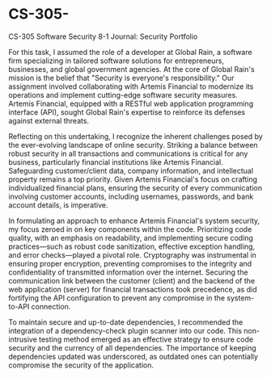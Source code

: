 # CS-305-
CS-305 Software Security 8-1 Journal: Security Portfolio

For this task, I assumed the role of a developer at Global Rain, a software firm specializing in tailored software solutions for entrepreneurs, businesses, and global government agencies. At the core of Global Rain's mission is the belief that "Security is everyone's responsibility." Our assignment involved collaborating with Artemis Financial to modernize its operations and implement cutting-edge software security measures. Artemis Financial, equipped with a RESTful web application programming interface (API), sought Global Rain's expertise to reinforce its defenses against external threats.

Reflecting on this undertaking, I recognize the inherent challenges posed by the ever-evolving landscape of online security. Striking a balance between robust security in all transactions and communications is critical for any business, particularly financial institutions like Artemis Financial. Safeguarding customer/client data, company information, and intellectual property remains a top priority. Given Artemis Financial's focus on crafting individualized financial plans, ensuring the security of every communication involving customer accounts, including usernames, passwords, and bank account details, is imperative.

In formulating an approach to enhance Artemis Financial's system security, my focus zeroed in on key components within the code. Prioritizing code quality, with an emphasis on readability, and implementing secure coding practices—such as robust code sanitization, effective exception handling, and error checks—played a pivotal role. Cryptography was instrumental in ensuring proper encryption, preventing compromises to the integrity and confidentiality of transmitted information over the internet. Securing the communication link between the customer (client) and the backend of the web application (server) for financial transactions took precedence, as did fortifying the API configuration to prevent any compromise in the system-to-API connection.

To maintain secure and up-to-date dependencies, I recommended the integration of a dependency-check plugin scanner into our code. This non-intrusive testing method emerged as an effective strategy to ensure code security and the currency of all dependencies. The importance of keeping dependencies updated was underscored, as outdated ones can potentially compromise the security of the application.
